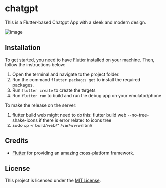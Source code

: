 # chatgpt

This is a Flutter-based Chatgpt App with a sleek and modern design.

![image](https://user-images.githubusercontent.com/67297759/220212716-a0336eff-0b09-411d-b827-dab8597fe806.png)

## Installation
To get started, you need to have [Flutter](https://flutter.dev/docs/get-started/install) installed on your machine. Then, follow the instructions below:

1. Open the terminal and navigate to the project folder.
2. Run the command `flutter packages get` to install the required packages.
3. Run `flutter create` to create the targets
4. Run `flutter run` to build and run the debug app on your emulator/phone

To make the release on the server:
1. flutter build web
   might need to do this: flutter build web --no-tree-shake-icons if there is error related to icons tree
2. sudo cp -r build/web/* /var/www/html/

## Credits

- [Flutter](https://flutter.dev) for providing an amazing cross-platform framework.

## License

This project is licensed under the [MIT License](https://github.com/rrdhoi/chatgpt/blob/master/LICENSE).
